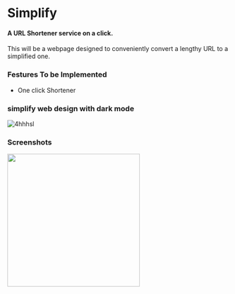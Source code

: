 # Simplify

#### A URL Shortener service on a click.

This will be a webpage designed to conveniently convert a lengthy URL to a simplified one.

### Festures To be Implemented
- One click Shortener
 ### simplify web design with dark mode
 ![4hhhsl](https://user-images.githubusercontent.com/60606998/95168490-047f2c00-07cf-11eb-9c13-e01cc53cc68c.gif)
 
 
 
 
 
 
 
 
 
 
 
 
 
 ### Screenshots

 <a> <img src="https://github.com/vaishali8799/Simplify/blob/frontend-simplify/img/2020-10-03%20(8).png" height="300"></a>



